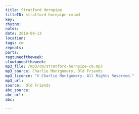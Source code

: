 ```yaml
---
title: Stratford Hornpipe
titleID: stratford-hornpipe-cm.md
key:
rhythm:
notes:
date: 2019-09-13
location:
tags: cm
repeats:
parts:
regtuneoftheweek:
slowtuneoftheweek:
mp3_file: /mp3/cm/stratford-hornpipe-cm.mp3
mp3_source: Charlie Montgomery, Old Friends
mp3_licence: "© Charlie Montgomery. All Rights Reserved."
mp3_url:
source:  Old Friends
abc_source:
abc_url:
abc:

---
```

